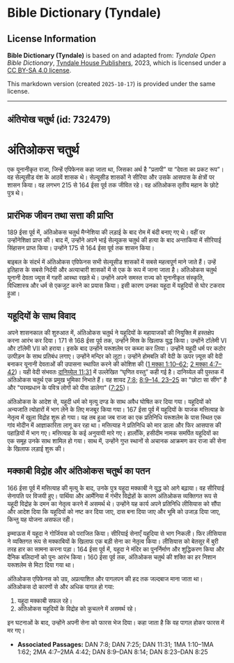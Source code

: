 # Bible Dictionary (Tyndale)

## License Information

**Bible Dictionary (Tyndale)** is based on and adapted from: _Tyndale Open Bible Dictionary_, [Tyndale House Publishers](https://tyndaleopenresources.com/), 2023, which is licensed under a [CC BY-SA 4.0 license](https://creativecommons.org/licenses/by-sa/4.0/legalcode.en).

This markdown version (created `2025-10-17`) is provided under the same license.



--------------------------------

## अंतियोख चतुर्थ (id: 732479)

अंतिओकस चतुर्थ
==============

एक यूनानीकृत राजा, जिन्हें एपिफेनस कहा जाता था, जिसका अर्थ है "प्रतापी” या “देवता का प्रकट रूप”। वह सेल्यूसीड वंश के आठवें शासक थे। सेल्यूसीड शासकों ने सीरिया और उसके आसपास के क्षेत्रों पर शासन किया। वह लगभग 215 से 164 ईसा पूर्व तक जीवित रहे। वह अंतिओकस तृतीय महान के छोटे पुत्र थे।

प्रारंभिक जीवन तथा सत्ता की प्राप्ति
------------------------------------

189 ईसा पूर्व में, अंतिओकस चतुर्थ मैग्नेशिया की लड़ाई के बाद रोम में बंदी बनाए गए थे। वहीं पर उन्होंनेशिक्षा प्राप्त की। बाद में, उन्होंने अपने भाई सेल्यूकस चतुर्थ की हत्या के बाद अन्ताकिया में सीरियाई सिंहासन प्राप्त किया। उन्होंने 175 से 164 ईसा पूर्व तक शासन किया।

बाइबल के संदर्भ में अंतिओकस एपिफेनस सभी सेल्यूसीड शासकों में सबसे महत्वपूर्ण माने जाते हैं। उन्हें इतिहास के सबसे निर्दयी और अत्याचारी शासकों में से एक के रूप में जाना जाता है। अंतिओकस चतुर्थ यूनानी देवता ज्यूस में गहरी आस्था रखते थे। उन्होंने अपने समस्त राज्य को यूनानीकृत संस्कृति, विधिशास्त्र और धर्म से एकजुट करने का प्रयास किया। इसी कारण उनका यहूदा में यहूदियों से घोर टकराव हुआ।

यहूदियों के साथ विवाद
---------------------

अपने शासनकाल की शुरुआत में, अंतिओकस चतुर्थ ने यहूदियों के महायाजकों की नियुक्ति में हस्तक्षेप करना आरंभ कर दिया। 171 से 168 ईसा पूर्व तक, उन्होंने मिस्र के खिलाफ युद्ध किया। उन्होंने टॉलेमी VI और टॉलेमी VII को हराया। इसके बाद उन्होंने यरूशलेम पर कब्जा कर लिया। उन्होंने यहूदी धर्म पर कठोर उत्पीड़न के साथ प्रतिबंध लगाए। उन्होंने मन्दिर को लूटा। उन्होंने होमबलि की वेदी के ऊपर ज़्यूस की वेदी बनाकर यूनानी देवताओं की उपासना स्थापित करने की कोशिश की ([1 मक्का 1:10–62](https://ref.ly/1Macc1:10-1Macc1:62); [2 मक्का 4:7–42](https://ref.ly/2Macc4:7-2Macc4:42))। यही वेदी संभवतः [दानिय्येल 11:31](https://ref.ly/Dan11:31) में उल्लेखित “घृणित वस्तु” कही गई है। दानिय्येल की पुस्तक में अंतिओकस चतुर्थ एक प्रमुख भूमिका निभाते हैं। वह शायद [7:8](https://ref.ly/Dan7:8); [8:9–14, 23–25](https://ref.ly/Dan8:9-Dan8:14,Dan8:23-Dan8:25) का "छोटा सा सींग" है और "परमप्रधान के पवित्र लोगों को पीस डालेगा" ([7:25](https://ref.ly/Dan7:25))।

अंतिओकस के आदेश से, यहूदी धर्म को मृत्यु दण्ड के साथ अवैध घोषित कर दिया गया। यहूदियों को अन्यजाति त्योहारों में भाग लेने के लिए मजबूर किया गया। 167 ईसा पूर्व में यहूदियों के याजक मत्तित्याह के नेतृत्व में खुला विद्रोह शुरू हो गया। यह तब हुआ जब राजा का एक प्रतिनिधि यरूशलेम के पास स्थित एक गांव मोदीन में आज्ञाकारिता लागू कर रहा था। मत्तित्याह ने प्रतिनिधि को मार डाला और फिर आसपास की पहाड़ियों में भाग गए। मत्तित्याह के कई अनुयायी मारे गए। हालाँकि, हसीदीम नामक समर्पित यहूदियों का एक समूह उनके साथ शामिल हो गया। साथ में, उन्होंने गुप्त स्थानों से अचानक आक्रमण कर राजा की सेना के खिलाफ लड़ाई शुरू की।

मक्काबी विद्रोह और अंतिओकस चतुर्थ का पतन
----------------------------------------

166 ईसा पूर्व में मत्तित्याह की मृत्यु के बाद, उनके पुत्र यहूदा मक्काबी ने युद्ध को आगे बढ़ाया। वह सीरियाई सेनापति पर विजयी हुए। पार्थिया और आर्मेनिया में गंभीर विद्रोहों के कारण अंतिओकस व्यक्तिगत रूप से यहूदी विद्रोह के दमन का नेतृत्व करने में असमर्थ थे। उन्होंने यह कार्य अपने प्रतिनिधि लीसियास को सौंपा और आदेश दिया कि यहूदियों को नष्ट कर दिया जाए, दास बना दिया जाए और भूमि को उजाड़ दिया जाए, किन्तु यह योजना असफल रही।

इम्माऊस में यहूदा ने गोर्जियस को पराजित किया। सीरियाई सेनाएँ यहूदिया से भाग निकली। फिर लीसियास ने व्यक्तिगत रूप से मक्काबियों के खिलाफ एक बड़ी सेना का नेतृत्व किया। लीसियास को बेतसूर में बुरी तरह हार का सामना करना पड़ा। 164 ईसा पूर्व में, यहूदा ने मंदिर का पुनर्निर्माण और शुद्धिकरण किया और दैनिक बलिदानों को पुनः आरंभ किया। 160 ईसा पूर्व तक, अंतिओकस चतुर्थ की शक्ति का हर निशान यरूशलेम से मिटा दिया गया था।

अंतिओकस एपिफेनस को उग्र, अप्रत्याशित और पागलपन की हद तक जल्दबाज माना जाता था। अंतिओकस दो कारणों से और अधिक पागल हो गया:

1. यहूदा मक्काबी सफल रहे।
2. अंतिओकस यहूदियों के विद्रोह को कुचलने में असमर्थ रहे।

इन घटनाओं के बाद, उन्होंने अपनी सेना को फारस भेज दिया। कहा जाता है कि वह पागल होकर फारस में मर गए।

* **Associated Passages:** DAN 7:8; DAN 7:25; DAN 11:31; 1MA 1:10–1MA 1:62; 2MA 4:7–2MA 4:42; DAN 8:9–DAN 8:14; DAN 8:23–DAN 8:25

